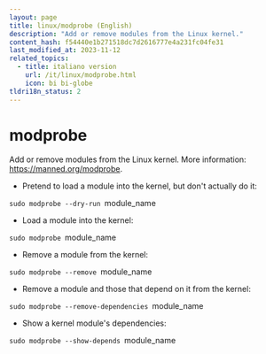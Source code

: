 ```yaml
---
layout: page
title: linux/modprobe (English)
description: "Add or remove modules from the Linux kernel."
content_hash: f54440e1b271518dc7d2616777e4a231fc04fe31
last_modified_at: 2023-11-12
related_topics:
  - title: italiano version
    url: /it/linux/modprobe.html
    icon: bi bi-globe
tldri18n_status: 2
---
```

# modprobe

Add or remove modules from the Linux kernel.
More information: <https://manned.org/modprobe>.

- Pretend to load a module into the kernel, but don't actually do it:

`sudo modprobe --dry-run `<span class="tldr-var badge badge-pill bg-dark-lm bg-white-dm text-white-lm text-dark-dm font-weight-bold">module_name</span>

- Load a module into the kernel:

`sudo modprobe `<span class="tldr-var badge badge-pill bg-dark-lm bg-white-dm text-white-lm text-dark-dm font-weight-bold">module_name</span>

- Remove a module from the kernel:

`sudo modprobe --remove `<span class="tldr-var badge badge-pill bg-dark-lm bg-white-dm text-white-lm text-dark-dm font-weight-bold">module_name</span>

- Remove a module and those that depend on it from the kernel:

`sudo modprobe --remove-dependencies `<span class="tldr-var badge badge-pill bg-dark-lm bg-white-dm text-white-lm text-dark-dm font-weight-bold">module_name</span>

- Show a kernel module's dependencies:

`sudo modprobe --show-depends `<span class="tldr-var badge badge-pill bg-dark-lm bg-white-dm text-white-lm text-dark-dm font-weight-bold">module_name</span>
